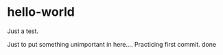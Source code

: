 # hello-world
Just a test.

Just to put something unimportant in here....
Practicing first commit.
done
